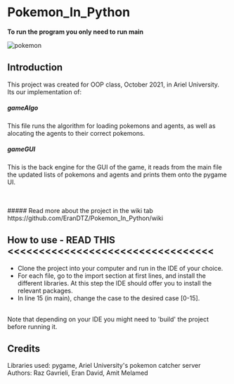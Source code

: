﻿# Pokemon_In_Python
 
 **To run the program you only need to run main**

![pokemon](https://user-images.githubusercontent.com/90526270/148654015-66545f71-423c-4f16-bd7a-29a24bbc1a5b.png)

## Introduction
This project was created for OOP class, October 2021, in Ariel University. </br>
Its our implementation of: </br>
##### gameAlgo
This file runs the algorithm for loading pokemons and agents, as well as alocating the agents to their correct pokemons. 

##### gameGUI
This is the back engine for the GUI of the game, it reads from the main file the updated lists of pokemons and agents and prints them onto the pygame UI. </br>

</br>
</br>
##### Read more about the project in the wiki tab
https://github.com/EranDTZ/Pokemon_In_Python/wiki

## How to use - READ THIS <<<<<<<<<<<<<<<<<<<<<<<<<<<<<<<<<
- Clone the project into your computer and run in the IDE of your choice. </br>
- For each file, go to the import section at first lines, and install the different libraries. At this step the IDE should offer you to install the relevant packages. 
- In line 15 (in main), change the case to the desired case [0-15].
</br>
Note that depending on your IDE you might need to 'build' the project before running it. </br>

## Credits
Libraries used: pygame, Ariel University's pokemon catcher server </br>
Authors: Raz Gavrieli, Eran David, Amit Melamed
